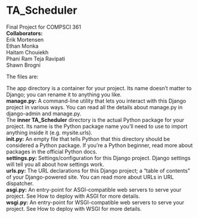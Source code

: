 # TA_Scheduler
Final Project for COMPSCI 361 <br>
**Collaborators:** <br>
Erik Mortensen <br>
Ethan Monka <br>
Haitam Chouiekh <br>
Phani Ram Teja Ravipati <br>
Shawn Brogni<br>

The files are:

The app directory is a container for your project. Its name doesn’t matter to Django; you can rename it to anything you like.<br>
**manage.py:** A command-line utility that lets you interact with this Django project in various ways. You can read all the details about manage.py in django-admin and manage.py.<br>
The **inner TA_Scheduler**  directory is the actual Python package for your project. Its name is the Python package name you’ll need to use to import anything inside it (e.g. mysite.urls).<br>
**__init__.py:** An empty file that tells Python that this directory should be considered a Python package. If you’re a Python beginner, read more about packages in the official Python docs.<br>
**settings.py:** Settings/configuration for this Django project. Django settings will tell you all about how settings work.<br>
**urls.py:** The URL declarations for this Django project; a “table of contents” of your Django-powered site. You can read more about URLs in URL dispatcher.<br>
**asgi.py:** An entry-point for ASGI-compatible web servers to serve your project. See How to deploy with ASGI for more details.<br>
**wsgi.py:** An entry-point for WSGI-compatible web servers to serve your project. See How to deploy with WSGI for more details.<br>

